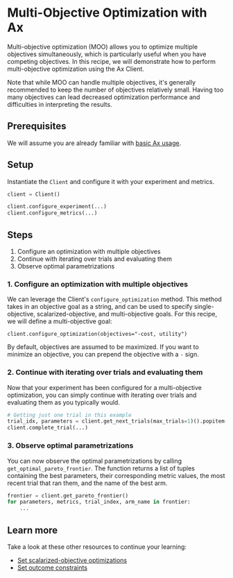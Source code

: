 # Multi-Objective Optimization with Ax

Multi-objective optimization (MOO) allows you to optimize multiple objectives
simultaneously, which is particularly useful when you have competing objectives.
In this recipe, we will demonstrate how to perform multi-objective optimization
using the Ax Client.

Note that while MOO can handle multiple objectives, it's generally recommended
to keep the number of objectives relatively small. Having too many objectives
can lead decreased optimization performance and difficulties in interpreting the
results.

## Prerequisites

We will assume you are already familiar with
[basic Ax usage](../tutorials/getting_started).

## Setup

Instantiate the `Client` and configure it with your experiment and metrics.

```python
client = Client()

client.configure_experiment(...)
client.configure_metrics(...)
```

## Steps

1. Configure an optimization with multiple objectives
2. Continue with iterating over trials and evaluating them
3. Observe optimal parametrizations

### 1. Configure an optimization with multiple objectives

We can leverage the Client's `configure_optimization` method. This method takes
in an objective goal as a string, and can be used to specify single-objective,
scalarized-objective, and multi-objective goals. For this recipe, we will define
a multi-objective goal:

```
client.configure_optimization(objectives="-cost, utility")
```

By default, objectives are assumed to be maximized. If you want to minimize an
objective, you can prepend the objective with a `-` sign.

### 2. Continue with iterating over trials and evaluating them

Now that your experiment has been configured for a multi-objective optimization,
you can simply continue with iterating over trials and evaluating them as you
typically would.

```python
# Getting just one trial in this example
trial_idx, parameters = client.get_next_trials(max_trials=1)().popitem()
client.complete_trial(...)
```

### 3. Observe optimal parametrizations

You can now observe the optimal parametrizations by calling
`get_optimal_pareto_frontier`. The function returns a list of tuples containing
the best parameters, their corresponding metric values, the most recent trial
that ran them, and the name of the best arm.

```python
frontier = client.get_pareto_frontier()
for parameters, metrics, trial_index, arm_name in frontier:
    ...
```

## Learn more

Take a look at these other resources to continue your learning:

- [Set scalarized-objective optimizations](../recipes/scalarized-objective)
- [Set outcome constraints](../recipes/outcome-constraints)
